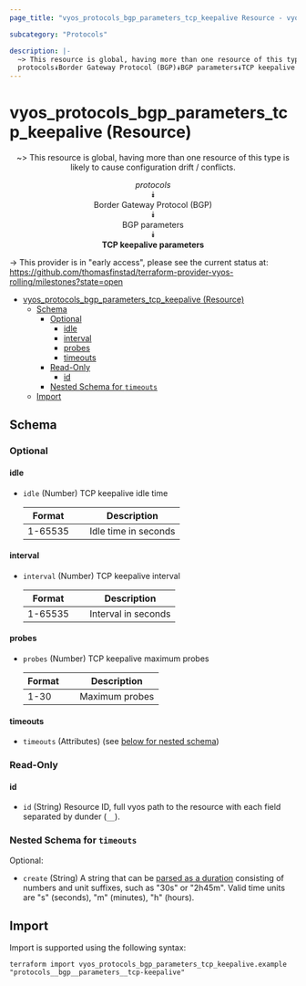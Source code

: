 ```yaml
---
page_title: "vyos_protocols_bgp_parameters_tcp_keepalive Resource - vyos"

subcategory: "Protocols"

description: |-
  ~> This resource is global, having more than one resource of this type is likely to cause configuration drift / conflicts.
  protocols⯯Border Gateway Protocol (BGP)⯯BGP parameters⯯TCP keepalive parameters
---
```


# vyos_protocols_bgp_parameters_tcp_keepalive (Resource)
<center>

~> This resource is global, having more than one resource of this type is likely to cause configuration drift / conflicts.

*protocols*  
⯯  
Border Gateway Protocol (BGP)  
⯯  
BGP parameters  
⯯  
**TCP keepalive parameters**


</center>

-> This provider is in "early access", please see the current status at: https://github.com/thomasfinstad/terraform-provider-vyos-rolling/milestones?state=open

<!--TOC-->

- [vyos_protocols_bgp_parameters_tcp_keepalive (Resource)](#vyos_protocols_bgp_parameters_tcp_keepalive-resource)
  - [Schema](#schema)
    - [Optional](#optional)
      - [idle](#idle)
      - [interval](#interval)
      - [probes](#probes)
      - [timeouts](#timeouts)
    - [Read-Only](#read-only)
      - [id](#id)
    - [Nested Schema for `timeouts`](#nested-schema-for-timeouts)
  - [Import](#import)

<!--TOC-->

<!-- schema generated by tfplugindocs -->
## Schema

### Optional

#### idle
- `idle` (Number) TCP keepalive idle time

    |  Format   &emsp;|  Description           |
    |-----------|------------------------|
    |  1-65535  &emsp;|  Idle time in seconds  |
#### interval
- `interval` (Number) TCP keepalive interval

    |  Format   &emsp;|  Description          |
    |-----------|-----------------------|
    |  1-65535  &emsp;|  Interval in seconds  |
#### probes
- `probes` (Number) TCP keepalive maximum probes

    |  Format  &emsp;|  Description     |
    |----------|------------------|
    |  1-30    &emsp;|  Maximum probes  |
#### timeouts
- `timeouts` (Attributes) (see [below for nested schema](#nestedatt--timeouts))

### Read-Only

#### id
- `id` (String) Resource ID, full vyos path to the resource with each field separated by dunder (`__`).

<a id="nestedatt--timeouts"></a>
### Nested Schema for `timeouts`

Optional:

- `create` (String) A string that can be [parsed as a duration](https://pkg.go.dev/time#ParseDuration) consisting of numbers and unit suffixes, such as &#34;30s&#34; or &#34;2h45m&#34;. Valid time units are &#34;s&#34; (seconds), &#34;m&#34; (minutes), &#34;h&#34; (hours).

## Import

Import is supported using the following syntax:

```shell
terraform import vyos_protocols_bgp_parameters_tcp_keepalive.example "protocols__bgp__parameters__tcp-keepalive"
```
